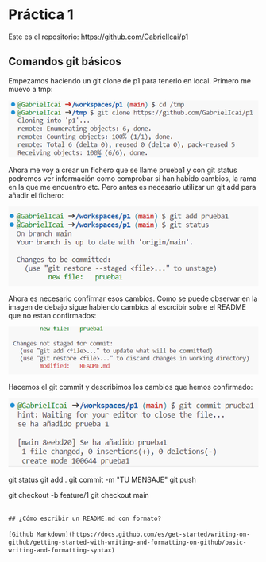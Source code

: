 # Práctica 1

Este es el repositorio: https://github.com/GabrielIcai/p1 

## Comandos git básicos
Empezamos haciendo un git clone de p1 para tenerlo en local. Primero me muevo a tmp:

![Comando git clone](image.png)

Ahora me voy a crear un fichero que se llame prueba1 y con git status podremos ver información como comprobar si han habido cambios, la rama en la que me encuentro etc. Pero antes es necesario utilizar un git add para añadir el fichero:

![Comando git add y git status](image-1.png)

Ahora es necesario confirmar esos cambios. Como se puede observar en la imagen de debajo sigue habiendo cambios al escrcibir sobre el README que no estan confirmados:

![](image-2.png)

Hacemos el git commit y describimos los cambios que hemos confirmado:

![](image-3.png)

git status
git add .
git commit -m "TU MENSAJE"
git push

git checkout -b feature/1
git checkout main
```

## ¿Cómo escribir un README.md con formato?

[Github Markdown](https://docs.github.com/es/get-started/writing-on-github/getting-started-with-writing-and-formatting-on-github/basic-writing-and-formatting-syntax)
